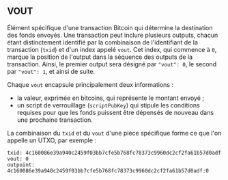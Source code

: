 ## VOUT

Élément spécifique d'une transaction Bitcoin qui détermine la destination des fonds envoyés. Une transaction peut inclure plusieurs outputs, chacun étant distinctement identifié par la combinaison de l'identifiant de la transaction (`txid`) et d'un index appelé `vout`. Cet index, qui commence à `0`, marque la position de l'output dans la séquence des outputs de la transaction. Ainsi, le premier output sera désigné par `"vout": 0`, le second par `"vout": 1`, et ainsi de suite.

Chaque `vout` encapsule principalement deux informations :
* la valeur, exprimée en bitcoins, qui représente le montant envoyé ;
* un script de verrouillage (`scriptPubKey`) qui stipule les conditions requises pour que les fonds puissent être dépensés de nouveau dans une prochaine transaction.

La combinaison du `txid` et du `vout` d'une pièce spécifique forme ce que l'on appelle un UTXO, par exemple :

```text
txid: 4c160086e39a940c2459f03bb7cfe5b768fc78373c9960dc2cf2fa61b57d0adf
vout: 0
outpoint: 4c160086e39a940c2459f03bb7cfe5b768fc78373c9960dc2cf2fa61b57d0adf:0
```

